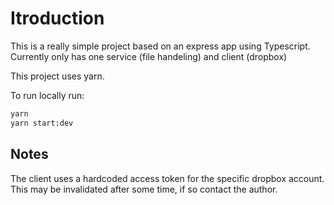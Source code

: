 # Itroduction

This is a really simple project based on an express app using Typescript.
Currently only has one service (file handeling) and client (dropbox)

This project uses yarn.

To run locally run:

```bash
yarn
yarn start:dev
```

## Notes

The client uses a hardcoded access token for the specific dropbox account. This may be invalidated after some time, if so contact the author.
